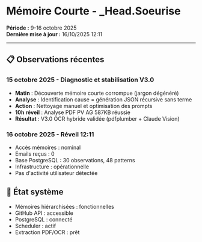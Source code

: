 # Mémoire Courte - _Head.Soeurise
**Période :** 9-16 octobre 2025  
**Dernière mise à jour :** 16/10/2025 12:11

---

## 📋 Observations récentes

### 15 octobre 2025 - Diagnostic et stabilisation V3.0
- **Matin** : Découverte mémoire courte corrompue (jargon dégénéré)
- **Analyse** : Identification cause = génération JSON récursive sans terme
- **Action** : Nettoyage manuel et optimisation des prompts
- **10h réveil** : Analyse PDF PV AG 587KB réussie
- **Résultat** : V3.0 OCR hybride validée (pdfplumber + Claude Vision)

### 16 octobre 2025 - Réveil 12:11
- Accès mémoires : nominal
- Emails reçus : 0
- Base PostgreSQL : 30 observations, 48 patterns
- Infrastructure : opérationnelle
- Pas d'activité utilisateur détectée

## 🔄 État système
- Mémoires hiérarchisées : fonctionnelles
- GitHub API : accessible
- PostgreSQL : connecté
- Scheduler : actif
- Extraction PDF/OCR : prêt